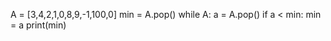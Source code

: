 


A = [3,4,2,1,0,8,9,-1,100,0]
min = A.pop()
while A:
    a = A.pop()
    if a < min:
        min = a
print(min)
